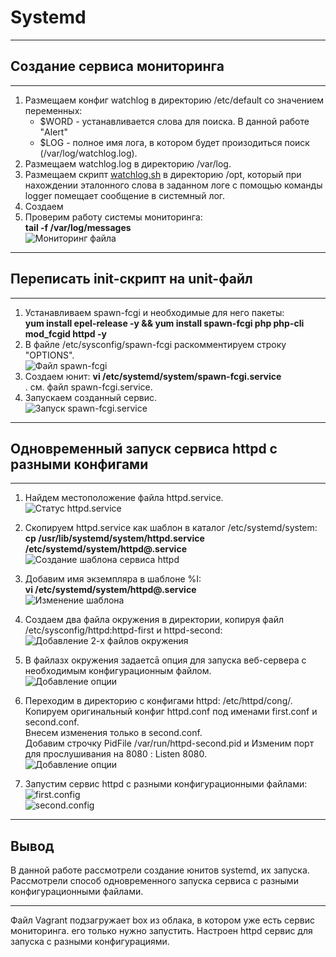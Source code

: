 # **Systemd**
___________________________________________
## **Создание сервиса мониторинга**
___________________________________________
1. Размещаем конфиг watchlog в директорию /etc/default со значением переменных:
   - $WORD - устанавливается слова для поиска. В данной работе "Alert"
   - $LOG - полное имя лога, в котором будет произодиться поиск (/var/log/watchlog.log).
2. Размещаем watchlog.log в директорию /var/log.
3. Размещаем скрипт [watchlog.sh](ansible/roles/my_service/files/opt/watchlog.sh) в директорию /opt, который при нахождении эталонного слова в заданном логе
с помощью команды logger помещает сообщение в системный лог.
4. Создаем
2. Проверим работу системы мониторинга:<br>
**tail -f /var/log/messages**<br>
![Мониторинг файла](картинки/6.png)<br>
_____________________________________________________________________
## **Переписать init-скрипт на unit-файл**
_____________________________________________________________________
1. Устанавливаем spawn-fcgi и необходимые для него пакеты:<br>
**yum install epel-release -y && yum install spawn-fcgi php php-cli mod_fcgid httpd -y**
2. В файле /etc/sysconfig/spawn-fcgi раскомментируем строку "OPTIONS".<br>
![Файл spawn-fcgi](картинки/7.png)<br>
3. Создаем юнит: **vi /etc/systemd/system/spawn-fcgi.service**<br>.
см. файл spawn-fcgi.service. <br>
4. Запускаем созданный сервис. <br>
![Запуск spawn-fcgi.service](картинки/8.png)<br>
______________________________________________
## **Одновременный запуск сервиса httpd с разными конфигами**
______________________________________________
1. Найдем местоположение файла httpd.service.<br>
![Статус httpd.service](картинки/10.png)<br>

2. Скопируем httpd.service как шаблон в каталог /etc/systemd/system:<br>
**cp /usr/lib/systemd/system/httpd.service /etc/systemd/system/httpd@.service**<br>
![Создание шаблона сервиса httpd](картинки/12.png)

3.  Добавим имя экземпляра  в шаблоне %I:<br>
 **vi /etc/systemd/system/httpd\@.service**<br>
 ![Изменение шаблона](картинки/13.png)

4.  Создаем два файла окружения в директории, копируя файл /etc/sysconfig/httpd:httpd-first и httpd-second:<br>
![Добавление 2-х файлов окружения](картинки/14.png)

5. В файлазх окружения задаетсā опция для запуска веб-сервера с необходимым конфигурационным файлом.<br> 
![Добавление опции](картинки/15.png)<br>

6. Переходим в директорию с конфигами httpd: /etc/httpd/cong/.<br>
Копируем оригинальный конфиг httpd.conf под именами  first.conf и second.conf. <br>
Внесем изменения только в second.conf. <br>
Добавим строчку PidFile /var/run/httpd-second.pid и Изменим порт для прослушивания на 8080 : Listen 8080. <br>
![Добавление опции](картинки/16.png)<br>
7. Запустим сервис httpd с разными конфигурационными файлами:<br>
![first.config](картинки/17.png)<br>
![second.config](картинки/18.png)<br>
____________________________________________
## **Вывод**
В данной работе рассмотрели создание юнитов systemd, их запуска. Рассмотрели способ одновременного запуска сервиса с разными конфигурационными файлами.
_____________________________________________
Файл Vagrant подзагружает box из облака, в котором уже есть сервис мониторинга. его только нужно запустить.
Настроен httpd сервис для запуска с разными конфигурациями.

